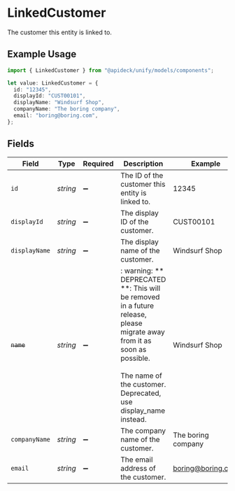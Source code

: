 # LinkedCustomer

The customer this entity is linked to.

## Example Usage

```typescript
import { LinkedCustomer } from "@apideck/unify/models/components";

let value: LinkedCustomer = {
  id: "12345",
  displayId: "CUST00101",
  displayName: "Windsurf Shop",
  companyName: "The boring company",
  email: "boring@boring.com",
};
```

## Fields

| Field                                                                                                                                                                                    | Type                                                                                                                                                                                     | Required                                                                                                                                                                                 | Description                                                                                                                                                                              | Example                                                                                                                                                                                  |
| ---------------------------------------------------------------------------------------------------------------------------------------------------------------------------------------- | ---------------------------------------------------------------------------------------------------------------------------------------------------------------------------------------- | ---------------------------------------------------------------------------------------------------------------------------------------------------------------------------------------- | ---------------------------------------------------------------------------------------------------------------------------------------------------------------------------------------- | ---------------------------------------------------------------------------------------------------------------------------------------------------------------------------------------- |
| `id`                                                                                                                                                                                     | *string*                                                                                                                                                                                 | :heavy_minus_sign:                                                                                                                                                                       | The ID of the customer this entity is linked to.                                                                                                                                         | 12345                                                                                                                                                                                    |
| `displayId`                                                                                                                                                                              | *string*                                                                                                                                                                                 | :heavy_minus_sign:                                                                                                                                                                       | The display ID of the customer.                                                                                                                                                          | CUST00101                                                                                                                                                                                |
| `displayName`                                                                                                                                                                            | *string*                                                                                                                                                                                 | :heavy_minus_sign:                                                                                                                                                                       | The display name of the customer.                                                                                                                                                        | Windsurf Shop                                                                                                                                                                            |
| ~~`name`~~                                                                                                                                                                               | *string*                                                                                                                                                                                 | :heavy_minus_sign:                                                                                                                                                                       | : warning: ** DEPRECATED **: This will be removed in a future release, please migrate away from it as soon as possible.<br/><br/>The name of the customer. Deprecated, use display_name instead. | Windsurf Shop                                                                                                                                                                            |
| `companyName`                                                                                                                                                                            | *string*                                                                                                                                                                                 | :heavy_minus_sign:                                                                                                                                                                       | The company name of the customer.                                                                                                                                                        | The boring company                                                                                                                                                                       |
| `email`                                                                                                                                                                                  | *string*                                                                                                                                                                                 | :heavy_minus_sign:                                                                                                                                                                       | The email address of the customer.                                                                                                                                                       | boring@boring.com                                                                                                                                                                        |